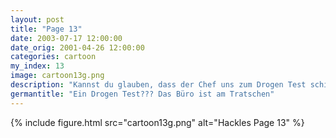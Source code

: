 ```yaml
---
layout: post
title: "Page 13"
date: 2003-07-17 12:00:00
date_orig: 2001-04-26 12:00:00
categories: cartoon
my_index: 13
image: cartoon13g.png
description: "Kannst du glauben, dass der Chef uns zum Drogen Test schickt Ich frage mich wieso er glaubt dass wir auf Drogen sind 9te Tasse Kaffee hackles katarina vittles hazel marcus boss dog"
germantitle: "Ein Drogen Test??? Das Büro ist am Tratschen"
---
```


{% include figure.html src="cartoon13g.png" alt="Hackles Page 13"  %}
